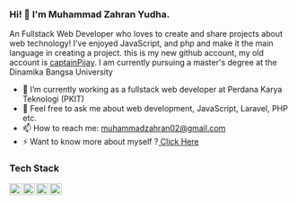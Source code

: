 ### Hi! 👋 I'm Muhammad Zahran Yudha.

An Fullstack Web Developer who loves to create and share projects about web technology! I've enjoyed JavaScript, and php and make it the main language in creating a project.
this is my new github account, my old account is <a href="https://github.com/captainPijay" target="_blank">captainPijay</a>.
I am currently pursuing a master's degree at the Dinamika Bangsa University

- 🌱 I’m currently working as a fullstack web developer at Perdana Karya Teknologi (PKIT)
- 💬 Feel free to ask me about web development, JavaScript, Laravel, PHP etc.
- 📫 How to reach me: muhammadzahran02@gmail.com
- ⚡ Want to know more about myself ?<a href="https://portofolio-jade-eight.vercel.app/" target="_blank"> Click Here</a>

### Tech Stack
  <a href="#"><img align="left" alt="JavaScript" title="JavaScript" width="21px" src="https://upload.wikimedia.org/wikipedia/commons/9/99/Unofficial_JavaScript_logo_2.svg" /></a>
  <a href="https://nodejs.org/"><img align="left" alt="NodeJS" title="NodeJS" width="21px" src="https://seeklogo.com/images/N/nodejs-logo-FBE122E377-seeklogo.com.png" /></a>
  <a href="https://hapi.dev/"><img align="left" alt="Hapi" title="Hapi (NodeJS HTTP Framework)" width="21px" src="https://avatars.githubusercontent.com/u/3774533?s=200&v=4" /></a>
  <a href="https://laravel.com/"><img align="left" alt="Laravel" title="Laravel (PHP Framework)" width="21px" src="https://upload.wikimedia.org/wikipedia/commons/9/9a/Laravel.svg"/></a>
  <br>
  <br>
